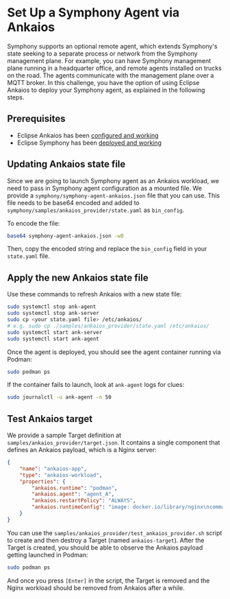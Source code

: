 # Set Up a Symphony Agent via Ankaios

Symphony supports an optional remote agent, which extends Symphony's state seeking to a separate process or network from the Symphony management plane. For example, you can have Symphony management plane running in a headquarter office, and remote agents installed on trucks on the road. The agents communicate with the management plane over a MQTT broker. In this challenge, you have the option of using Eclipse Ankaios to deploy your Symphony agent, as explained in the following steps.

## Prerequisites
* Eclipse Ankaios has been [configured and working](../ankaios/README.md)
* Eclipse Symphony has been [deployed and working](./README.md)

## Updating Ankaios state file
Since we are going to launch Symphony agent as an Ankaios workload, we need to pass in Symphony agent configuration as a mounted file. We provide a `symphony/symphony-agent-ankaios.json` file that you can use. This file needs to be base64 encoded and added to `symphony/samples/ankaios_provider/state.yaml` as `bin_config`.

To encode the file:
```bash
base64 symphony-agent-ankaios.json -w0
```
Then, copy the encoded string and replace the `bin_config` field in your `state.yaml` file.

## Apply the new Ankaios state file
Use these commands to refresh Ankaios with a new state file:
```bash
sudo systemctl stop ank-agent
sudo systemctl stop ank-server
sudo cp <your state.yaml file> /etc/ankaios/
# e.g. sudo cp ./samples/ankaios_provider/state.yaml /etc/ankaios/
sudo systemctl start ank-server
sudo systemctl start ank-agent
```
Once the agent is deployed, you should see the agent container running via Podman:
```bash
sudo podman ps
```
If the container fails to launch, look at `ank-agent` logs for clues:
```bash
sudo journalctl -u ank-agent -n 50
```

## Test Ankaios target
We provide a sample Target definition at `samples/ankaios_provider/target.json`. It contains a single component that defines an Ankaios payload, which is a Nginx server:

```json
{
    "name": "ankaios-app",   
    "type": "ankaios-workload",             
    "properties": {
        "ankaios.runtime": "podman",
        "ankaios.agent": "agent_A",
        "ankaios.restartPolicy": "ALWAYS",
        "ankaios.runtimeConfig": "image: docker.io/library/nginx\ncommandOptions: [\"-p\", \"8080:80\"]"                   
    }
}
```
You can use the `samples/ankaios_provider/test_ankaios_provider.sh` script to create and then destroy a Target (named `ankaios-target`). After the Target is created, you should be able to observe the Ankaios payload getting launched in Podman:
```bash
sudo podman ps
```
And once you press `[Enter]` in the script, the Target is removed and the Nginx workload should be removed from Ankaios after a while.